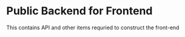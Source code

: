 # Public Backend for Frontend

This contains API and other items requried to construct the front-end